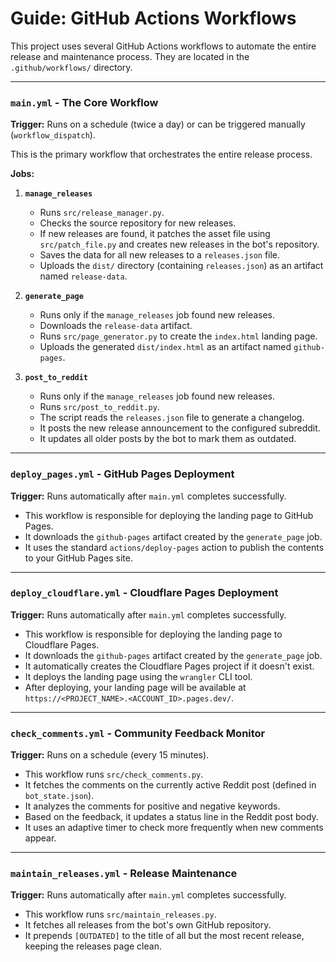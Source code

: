 # Guide: GitHub Actions Workflows

This project uses several GitHub Actions workflows to automate the entire release and maintenance process. They are located in the `.github/workflows/` directory.

---

### `main.yml` - The Core Workflow

**Trigger:** Runs on a schedule (twice a day) or can be triggered manually (`workflow_dispatch`).

This is the primary workflow that orchestrates the entire release process.

**Jobs:**

1.  **`manage_releases`**
    -   Runs `src/release_manager.py`.
    -   Checks the source repository for new releases.
    -   If new releases are found, it patches the asset file using `src/patch_file.py` and creates new releases in the bot's repository.
    -   Saves the data for all new releases to a `releases.json` file.
    -   Uploads the `dist/` directory (containing `releases.json`) as an artifact named `release-data`.

2.  **`generate_page`**
    -   Runs only if the `manage_releases` job found new releases.
    -   Downloads the `release-data` artifact.
    -   Runs `src/page_generator.py` to create the `index.html` landing page.
    -   Uploads the generated `dist/index.html` as an artifact named `github-pages`.

3.  **`post_to_reddit`**
    -   Runs only if the `manage_releases` job found new releases.
    -   Runs `src/post_to_reddit.py`.
    -   The script reads the `releases.json` file to generate a changelog.
    -   It posts the new release announcement to the configured subreddit.
    -   It updates all older posts by the bot to mark them as outdated.

---

### `deploy_pages.yml` - GitHub Pages Deployment

**Trigger:** Runs automatically after `main.yml` completes successfully.

-   This workflow is responsible for deploying the landing page to GitHub Pages.
-   It downloads the `github-pages` artifact created by the `generate_page` job.
-   It uses the standard `actions/deploy-pages` action to publish the contents to your GitHub Pages site.

---

### `deploy_cloudflare.yml` - Cloudflare Pages Deployment

**Trigger:** Runs automatically after `main.yml` completes successfully.

-   This workflow is responsible for deploying the landing page to Cloudflare Pages.
-   It downloads the `github-pages` artifact created by the `generate_page` job.
-   It automatically creates the Cloudflare Pages project if it doesn't exist.
-   It deploys the landing page using the `wrangler` CLI tool.
-   After deploying, your landing page will be available at `https://<PROJECT_NAME>.<ACCOUNT_ID>.pages.dev/`.

---

### `check_comments.yml` - Community Feedback Monitor

**Trigger:** Runs on a schedule (every 15 minutes).

-   This workflow runs `src/check_comments.py`.
-   It fetches the comments on the currently active Reddit post (defined in `bot_state.json`).
-   It analyzes the comments for positive and negative keywords.
-   Based on the feedback, it updates a status line in the Reddit post body.
-   It uses an adaptive timer to check more frequently when new comments appear.

---

### `maintain_releases.yml` - Release Maintenance

**Trigger:** Runs automatically after `main.yml` completes successfully.

-   This workflow runs `src/maintain_releases.py`.
-   It fetches all releases from the bot's own GitHub repository.
-   It prepends `[OUTDATED]` to the title of all but the most recent release, keeping the releases page clean.

